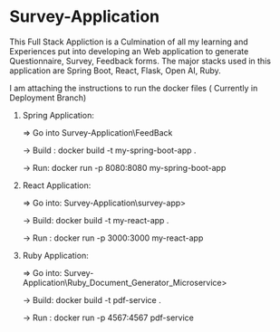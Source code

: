 # Survey-Application
This Full Stack Appliction is a Culmination of all my learning and Experiences put into developing an Web application to generate Questionnaire, Survey, Feedback forms. The major stacks used in this application are
Spring Boot, React, Flask, Open AI, Ruby. 

I am attaching the instructions to run the docker files ( Currently in Deployment Branch)
1. Spring Application:
   
    =>  Go into Survey-Application\FeedBack

    -> Build : docker build -t my-spring-boot-app .

    -> Run: docker run -p 8080:8080 my-spring-boot-app

3. React Application:
   
    => Go into: Survey-Application\survey-app>
   
    -> Build: docker build -t my-react-app .
   
    -> Run : docker run -p 3000:3000 my-react-app
   
5. Ruby Application:
   
    => Go into: Survey-Application\Ruby_Document_Generator_Microservice>
   
    -> Build: docker build -t pdf-service .
   
    -> Run : docker run -p 4567:4567 pdf-service
   
